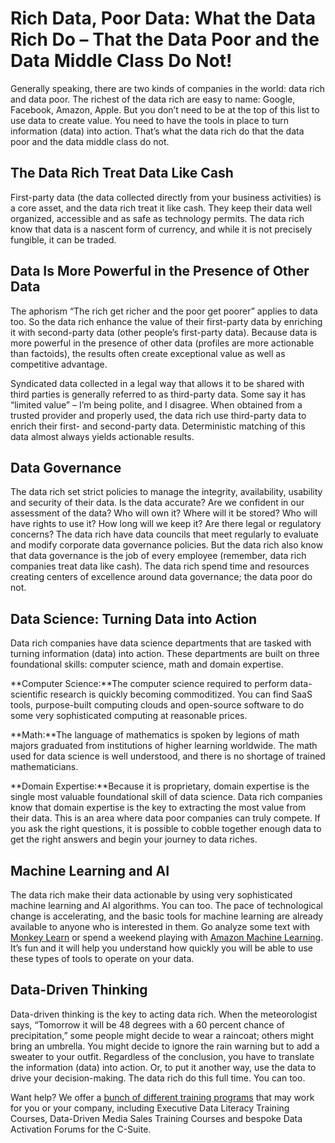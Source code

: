 # Rich Data, Poor Data: What the Data Rich Do – That the Data Poor and the Data Middle Class Do Not!

Generally speaking, there are two kinds of companies in the world: data rich and data poor. The richest of the data rich are easy to name: Google, Facebook, Amazon, Apple. But you don’t need to be at the top of this list to use data to create value. You need to have the tools in place to turn information \(data\) into action. That’s what the data rich do that the data poor and the data middle class do not.

## The Data Rich Treat Data Like Cash

First-party data \(the data collected directly from your business activities\) is a core asset, and the data rich treat it like cash. They keep their data well organized, accessible and as safe as technology permits. The data rich know that data is a nascent form of currency, and while it is not precisely fungible, it can be traded.

## Data Is More Powerful in the Presence of Other Data

The aphorism “The rich get richer and the poor get poorer” applies to data too. So the data rich enhance the value of their first-party data by enriching it with second-party data \(other people’s first-party data\). Because data is more powerful in the presence of other data \(profiles are more actionable than factoids\), the results often create exceptional value as well as competitive advantage.

Syndicated data collected in a legal way that allows it to be shared with third parties is generally referred to as third-party data. Some say it has “limited value” – I’m being polite, and I disagree. When obtained from a trusted provider and properly used, the data rich use third-party data to enrich their first- and second-party data. Deterministic matching of this data almost always yields actionable results.

## Data Governance

The data rich set strict policies to manage the integrity, availability, usability and security of their data. Is the data accurate? Are we confident in our assessment of the data? Who will own it? Where will it be stored? Who will have rights to use it? How long will we keep it? Are there legal or regulatory concerns? The data rich have data councils that meet regularly to evaluate and modify corporate data governance policies. But the data rich also know that data governance is the job of every employee \(remember, data rich companies treat data like cash\). The data rich spend time and resources creating centers of excellence around data governance; the data poor do not.

## Data Science: Turning Data into Action

Data rich companies have data science departments that are tasked with turning information \(data\) into action. These departments are built on three foundational skills: computer science, math and domain expertise.

**Computer Science:**The computer science required to perform data-scientific research is quickly becoming commoditized. You can find SaaS tools, purpose-built computing clouds and open-source software to do some very sophisticated computing at reasonable prices.

**Math:**The language of mathematics is spoken by legions of math majors graduated from institutions of higher learning worldwide. The math used for data science is well understood, and there is no shortage of trained mathematicians.

**Domain Expertise:**Because it is proprietary, domain expertise is the single most valuable foundational skill of data science. Data rich companies know that domain expertise is the key to extracting the most value from their data. This is an area where data poor companies can truly compete. If you ask the right questions, it is possible to cobble together enough data to get the right answers and begin your journey to data riches.

## Machine Learning and AI

The data rich make their data actionable by using very sophisticated machine learning and AI algorithms. You can too. The pace of technological change is accelerating, and the basic tools for machine learning are already available to anyone who is interested in them. Go analyze some text with [Monkey Learn](http://www.monkeylearn.com/) or spend a weekend playing with [Amazon Machine Learning](https://aws.amazon.com/machine-learning/). It’s fun and it will help you understand how quickly you will be able to use these types of tools to operate on your data.

## Data-Driven Thinking

Data-driven thinking is the key to acting data rich. When the meteorologist says, “Tomorrow it will be 48 degrees with a 60 percent chance of precipitation,” some people might decide to wear a raincoat; others might bring an umbrella. You might decide to ignore the rain warning but to add a sweater to your outfit. Regardless of the conclusion, you have to translate the information \(data\) into action. Or, to put it another way, use the data to drive your decision-making. The data rich do this full time. You can too.

Want help? We offer a [bunch of different training programs](http://www.shellypalmer.com/data-activation-series/) that may work for you or your company, including Executive Data Literacy Training Courses, Data-Driven Media Sales Training Courses and bespoke Data Activation Forums for the C-Suite.



